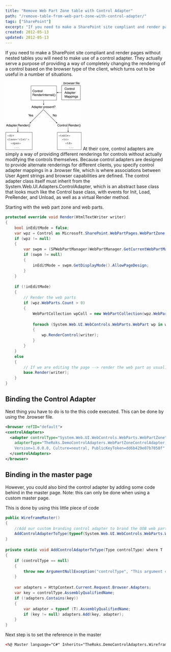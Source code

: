 ```yaml
---
title: "Remove Web Part Zone table with Control Adapter"
path: "/remove-table-from-web-part-zone-with-control-adapter/"
tags: ["SharePoint"]
excerpt: "If you need to make a SharePoint site compliant and render pages without nested tables you will need to make use of a control adapter."
created: 2012-05-13
updated: 2012-05-13
---
```


If you need to make a SharePoint site compliant and render pages without nested tables you will need to make use of a control adapter. They actually serve a purpose of providing a way of completely changing the rendering of a control based on the browser type of the client, which turns out to be useful in a number of situations.

![Control Adapter schematic overview](./control-adapter.jpg) At their core, control adapters are simply a way of providing different renderings for controls without actually modifying the controls themselves. Because control adapters are designed to provide alternate renderings for different clients, you specify control adapter mappings in a .browser file, which is where associations between User Agent strings and browser capabilities are defined. The control adapter class itself must inherit from the System.Web.UI.Adapters.ControlAdapter, which is an abstract base class that looks much like the Control base class, with events for Init, Load, PreRender, and Unload, as well as a virtual Render method.

Starting with the web part zone and web parts.

```csharp
protected override void Render(HtmlTextWriter writer)
{
    bool inEditMode = false;
    var wpz = Control as Microsoft.SharePoint.WebPartPages.WebPartZone;
    if (wpz != null)
    {
        var swpm = (SPWebPartManager)WebPartManager.GetCurrentWebPartManager(wpz.Page);
        if (swpm != null)
        {
            inEditMode = swpm.GetDisplayMode().AllowPageDesign;
        }
    }

    if (!inEditMode)
    {
        // Render the web parts
        if (wpz.WebParts.Count > 0)
        {
            WebPartCollection wpColl = new WebPartCollection(wpz.WebParts);

            foreach (System.Web.UI.WebControls.WebParts.WebPart wp in wpColl)
            {
                wp.RenderControl(writer);
            }
        }
    }
    else
    {
        // If we are editing the page --> render the web part as usual.
        base.Render(writer);
    }
}
```

## Binding the Control Adapter

Next thing you have to do is to the this code executed. This can be done by using the .browser file.

```xml
<browser refID="default">
<controlAdapters>
  <adapter controlType="System.Web.UI.WebControls.WebParts.WebPartZone"
    adapterType="TheRoks.DemoControlAdapters.WebPartZoneControlAdapter,     TheRoks.DemoControlAdapters, 
    Version=1.0.0.0, Culture=neutral, PublicKeyToken=dd6b429e07b7058f" />
  </controlAdapters>
</browser>
```

## Binding in the master page

However, you could also bind the control adapter by adding some code behind in the master page. Note: this can only be done when using a custom master page.

This is done by using this little piece of code

```csharp
public WireframeMaster()
{
    //Add our custom branding control adapter to brand the OOB web parts
    AddControlAdapterToType(typeof(System.Web.UI.WebControls.WebParts.WebPartZone));
}

private static void AddControlAdapterToType(Type controlType) where T : ControlAdapter, new()
{
    if (controlType == null)
    {
        throw new ArgumentNullException("controlType", "This argument can not be null!");
    }

    var adapters = HttpContext.Current.Request.Browser.Adapters;
    var key = controlType.AssemblyQualifiedName;
    if (!adapters.Contains(key))
    {
        var adapter = typeof (T).AssemblyQualifiedName;
        if (key != null) adapters.Add(key, adapter);
    }
}
```

Next step is to set the reference in the master

```xml
<%@ Master language="C#" Inherits="TheRoks.DemoControlAdapters.WireframeMaster, TheRoks.DemoControlAdapters, Version=1.0.0.0, Culture=neutral, PublicKeyToken=dd6b429e07b7058f" %>
```
